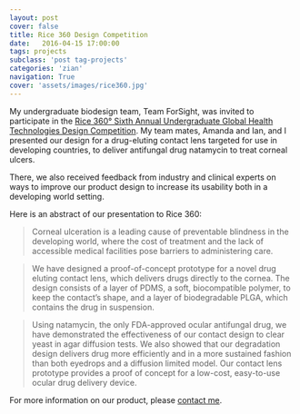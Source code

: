 ```yaml
---
layout: post
cover: false
title: Rice 360 Design Competition
date:   2016-04-15 17:00:00
tags: projects
subclass: 'post tag-projects'
categories: 'zian'
navigation: True
cover: 'assets/images/rice360.jpg'
---
```


My undergraduate biodesign team, Team ForSight, was invited to participate in the [Rice 360° Sixth Annual Undergraduate Global Health Technologies Design Competition](http://www.rice360.rice.edu/#!design-competition/wv2xp). My team mates, Amanda and Ian, and I presented our design for a drug-eluting contact lens targeted for use in developing countries, to deliver antifungal drug natamycin to treat corneal ulcers.

There, we also received feedback from industry and clinical experts on ways to improve our product design to increase its usability both in a developing world setting.

Here is an abstract of our presentation to Rice 360:

> Corneal ulceration is a leading cause of preventable blindness in the developing world, where the cost of treatment and the lack of accessible medical facilities pose barriers to administering care.

> We have designed a proof-of-concept prototype for a novel drug eluting contact lens, which delivers drugs directly to the cornea. The design consists of a layer of PDMS, a soft, biocompatible polymer, to keep the contact’s shape, and a layer of biodegradable PLGA, which contains the drug in suspension.

> Using natamycin, the only FDA-approved ocular antifungal drug, we have demonstrated the effectiveness of our contact design to clear yeast in agar diffusion tests. We also showed that our degradation design delivers drug more efficiently and in a more sustained fashion than both eyedrops and a diffusion limited model. Our contact lens prototype provides a proof of concept for a low-cost, easy-to-use ocular drug delivery device.

For more information on our product, please [contact me](author/zian).
